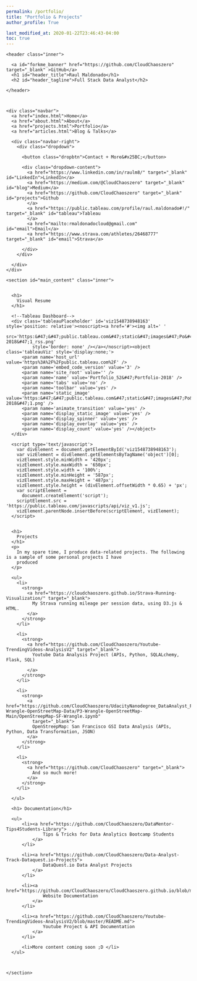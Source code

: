 ```yaml
---
permalink: /portfolio/
title: "Portfolio & Projects"
author_profile: True 

last_modified_at: 2020-01-22T23:46:43-04:00
toc: true
---
```




</head>

<body>
  <!-- HEADER -->
  <div id="header_wrap" class="outer">

    <header class="inner">

      <a id="forkme_banner" href="https://github.com/CloudChaoszero" target="_blank" >GitHub</a>
      <h1 id="header_title">Raul Maldonado</h1>
      <h2 id="header_tagline">Full Stack Data Analyst</h2>

    </header>



    <div class="navbar">
      <a href="index.html">Home</a>
      <a href="about.html">About</a>
      <a href="projects.html">Portfolio</a>
      <a href="articles.html">Blog & Talks</a>

      <div class="navbar-right">
        <div class="dropdown">

          <button class="dropbtn">Contact + More&#x25BC;</button>

          <div class="dropdown-content">
            <a href="https://www.linkedin.com/in/raulm8/" target="_blank" id="LinkedIn">LinkedIn</a>
            <a href="https://medium.com/@CloudChaoszero" target="_blank" id="blog">Medium</a>
            <a href="https://github.com/CloudChaoszero" target="_blank" id="projects">Github
            </a>
            <a href="https://public.tableau.com/profile/raul.maldonado#!/" target="_blank" id="tableau">Tableau
            </a>
            <a href="mailto:rmaldonadocloud@gmail.com" id="email">Email</a>
            <a href="https://www.strava.com/athletes/26468777"  target="_blank" id="email">Strava</a>

          </div>
        </div>

      </div>
    </div>

  </div>


  <div id="main_content_wrap" class="outer">

    <section id="main_content" class="inner">
 

      <h1>
        Visual Resume
      </h1>

      <!--Tableau Dashboard-->
      <div class='tableauPlaceholder' id='viz1548738948163' style='position: relative'><noscript><a href='#'><img alt=' '
              src='https:&#47;&#47;public.tableau.com&#47;static&#47;images&#47;Po&#47;Portfolio_52&#47;Portfolio-2018&#47;1_rss.png'
              style='border: none' /></a></noscript><object class='tableauViz' style='display:none;'>
          <param name='host_url' value='https%3A%2F%2Fpublic.tableau.com%2F' />
          <param name='embed_code_version' value='3' />
          <param name='site_root' value='' />
          <param name='name' value='Portfolio_52&#47;Portfolio-2018' />
          <param name='tabs' value='no' />
          <param name='toolbar' value='yes' />
          <param name='static_image' value='https:&#47;&#47;public.tableau.com&#47;static&#47;images&#47;Po&#47;Portfolio_52&#47;Portfolio-2018&#47;1.png' />
          <param name='animate_transition' value='yes' />
          <param name='display_static_image' value='yes' />
          <param name='display_spinner' value='yes' />
          <param name='display_overlay' value='yes' />
          <param name='display_count' value='yes' /></object>
      </div>

      <script type='text/javascript'>
        var divElement = document.getElementById('viz1548738948163');
        var vizElement = divElement.getElementsByTagName('object')[0];
        vizElement.style.minWidth = '420px';
        vizElement.style.maxWidth = '650px';
        vizElement.style.width = '100%';
        vizElement.style.minHeight = '587px';
        vizElement.style.maxHeight = '487px';
        vizElement.style.height = (divElement.offsetWidth * 0.65) + 'px';
        var scriptElement =
          document.createElement('script');
        scriptElement.src = 'https://public.tableau.com/javascripts/api/viz_v1.js';
        vizElement.parentNode.insertBefore(scriptElement, vizElement);
      </script>


      <h1>
        Projects
      </h1>
      <p>
        In my spare time, I produce data-related projects. The following is a sample of some personal projects I have
        produced
      </p>

      <ul>
        <li>
          <strong>
            <a href="https://cloudchaoszero.github.io/Strava-Running-Visualization/" target="_blank">
              My Strava running mileage per session data, using D3.js & HTML.
            </a>
          </strong>
        </li>

        <li>
          <strong>
            <a href="https://github.com/CloudChaoszero/Youtube-TrendingVideos-AnalysisV2" target="_blank">
              Youtube Data Analysis Project (APIs, Python, SQLALchemy, Flask, SQL)

            </a>
          </strong>
        </li>

        <li>
          <strong>
            <a href="https://github.com/CloudChaoszero/UdacityNanodegree_DataAnalyst_Projects_2017/blob/master/P3-Wrangle-OpenStreetMap-Data/P3-Wrangle-OpenStreetMap-Main/OpenStreepMap-SF-Wrangle.ipynb"
              target="_blank">
              OpenStreepMap: San Francisco GSI Data Analysis (APIs, Python, Data Transformation, JSON)
            </a>
          </strong>
        </li>

        <li>
          <strong>
            <a href="https://github.com/CloudChaoszero" target="_blank">
              And so much more!
            </a>
          </strong>
        </li>

      </ul>

      <h1> Documentation</h1>

      <ul>
          <li><a href="https://github.com/CloudChaoszero/DataMentor-Tips4Students-Library">
                  Tips & Tricks for Data Analytics Bootcamp Students
              </a>
          </li>

          <li><a href="https://github.com/CloudChaoszero/Data-Analyst-Track-Dataquest.io-Projects">
                  DataQuest.io Data Analyst Projects
              </a>
          </li>

          <li><a href="https://github.com/CloudChaoszero/CloudChaoszero.github.io/blob/master/README.md">
                  Website Documentation
              </a>
          </li>

          <li><a href="https://github.com/CloudChaoszero/Youtube-TrendingVideos-AnalysisV2/blob/master/README.md">
                  Youtube Project & API Documentation
              </a>
          </li>

          <li>More content coming soon ;D </li>
      </ul>



    </section>

  </div>




</body>


</html>